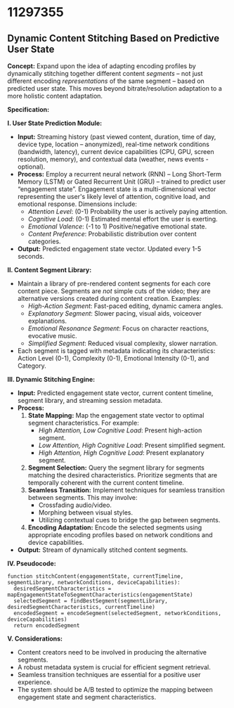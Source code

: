 # 11297355

## Dynamic Content Stitching Based on Predictive User State

**Concept:** Expand upon the idea of adapting encoding profiles by dynamically stitching together different content *segments* – not just different encoding *representations* of the same segment – based on predicted user state. This moves beyond bitrate/resolution adaptation to a more holistic content adaptation.

**Specification:**

**I. User State Prediction Module:**

*   **Input:** Streaming history (past viewed content, duration, time of day, device type, location – anonymized), real-time network conditions (bandwidth, latency), current device capabilities (CPU, GPU, screen resolution, memory), and contextual data (weather, news events - optional).
*   **Process:** Employ a recurrent neural network (RNN) – Long Short-Term Memory (LSTM) or Gated Recurrent Unit (GRU) – trained to predict user “engagement state”. Engagement state is a multi-dimensional vector representing the user's likely level of attention, cognitive load, and emotional response. Dimensions include:
    *   *Attention Level*: (0-1) Probability the user is actively paying attention.
    *   *Cognitive Load*: (0-1) Estimated mental effort the user is exerting.
    *   *Emotional Valence*: (-1 to 1)  Positive/negative emotional state.
    *   *Content Preference*: Probabilistic distribution over content categories.
*   **Output:** Predicted engagement state vector.  Updated every 1-5 seconds.

**II. Content Segment Library:**

*   Maintain a library of pre-rendered content segments for each core content piece. Segments are *not* simple cuts of the video; they are alternative versions created during content creation. Examples:
    *   *High-Action Segment*:  Fast-paced editing, dynamic camera angles.
    *   *Explanatory Segment*:  Slower pacing, visual aids, voiceover explanations.
    *   *Emotional Resonance Segment*: Focus on character reactions, evocative music.
    *   *Simplified Segment*:  Reduced visual complexity, slower narration.
*   Each segment is tagged with metadata indicating its characteristics: Action Level (0-1), Complexity (0-1), Emotional Intensity (0-1), and Category.

**III. Dynamic Stitching Engine:**

*   **Input:** Predicted engagement state vector, current content timeline, segment library, and streaming session metadata.
*   **Process:**
    1.  **State Mapping:** Map the engagement state vector to optimal segment characteristics. For example:
        *   *High Attention, Low Cognitive Load*:  Present high-action segment.
        *   *Low Attention, High Cognitive Load*:  Present simplified segment.
        *   *High Attention, High Cognitive Load*:  Present explanatory segment.
    2.  **Segment Selection:**  Query the segment library for segments matching the desired characteristics. Prioritize segments that are temporally coherent with the current content timeline.
    3.  **Seamless Transition:**  Implement techniques for seamless transition between segments. This may involve:
        *   Crossfading audio/video.
        *   Morphing between visual styles.
        *   Utilizing contextual cues to bridge the gap between segments.
    4.  **Encoding Adaptation:** Encode the selected segments using appropriate encoding profiles based on network conditions and device capabilities.
*   **Output:** Stream of dynamically stitched content segments.

**IV. Pseudocode:**

```
function stitchContent(engagementState, currentTimeline, segmentLibrary, networkConditions, deviceCapabilities):
  desiredSegmentCharacteristics = mapEngagementStateToSegmentCharacteristics(engagementState)
  selectedSegment = findBestSegment(segmentLibrary, desiredSegmentCharacteristics, currentTimeline)
  encodedSegment = encodeSegment(selectedSegment, networkConditions, deviceCapabilities)
  return encodedSegment
```

**V. Considerations:**

*   Content creators need to be involved in producing the alternative segments.
*   A robust metadata system is crucial for efficient segment retrieval.
*   Seamless transition techniques are essential for a positive user experience.
*   The system should be A/B tested to optimize the mapping between engagement state and segment characteristics.